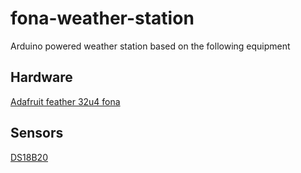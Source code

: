# fona-weather-station

Arduino powered weather station based on the following equipment

## Hardware
[Adafruit feather 32u4 fona](https://learn.adafruit.com/adafruit-feather-32u4-fona)

## Sensors

[DS18B20](https://www.adafruit.com/product/381)